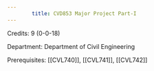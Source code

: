 ```yaml
---
        title: CVD853 Major Project Part-I
---
```

Credits: 9 (0-0-18)

Department: Department of Civil Engineering

Prerequisites: [[CVL740]], [[CVL741]], [[CVL742]]

